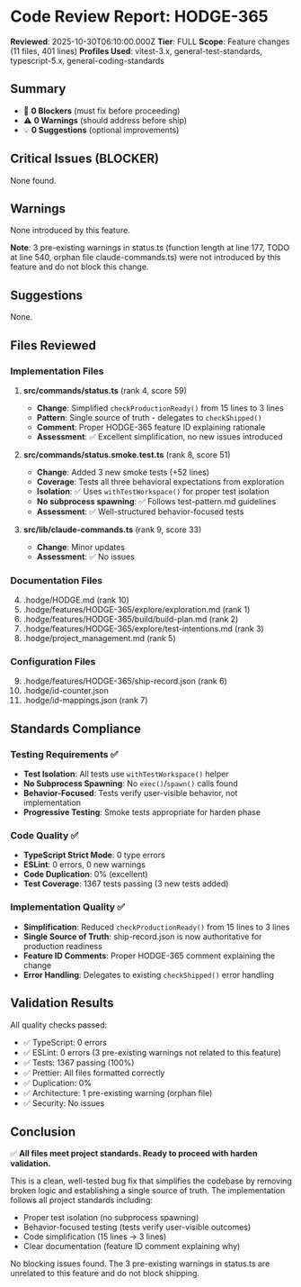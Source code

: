 # Code Review Report: HODGE-365

**Reviewed**: 2025-10-30T06:10:00.000Z
**Tier**: FULL
**Scope**: Feature changes (11 files, 401 lines)
**Profiles Used**: vitest-3.x, general-test-standards, typescript-5.x, general-coding-standards

## Summary
- 🚫 **0 Blockers** (must fix before proceeding)
- ⚠️ **0 Warnings** (should address before ship)
- 💡 **0 Suggestions** (optional improvements)

## Critical Issues (BLOCKER)
None found.

## Warnings
None introduced by this feature.

**Note**: 3 pre-existing warnings in status.ts (function length at line 177, TODO at line 540, orphan file claude-commands.ts) were not introduced by this feature and do not block this change.

## Suggestions
None.

## Files Reviewed

### Implementation Files
1. **src/commands/status.ts** (rank 4, score 59)
   - **Change**: Simplified `checkProductionReady()` from 15 lines to 3 lines
   - **Pattern**: Single source of truth - delegates to `checkShipped()`
   - **Comment**: Proper HODGE-365 feature ID explaining rationale
   - **Assessment**: ✅ Excellent simplification, no new issues introduced

2. **src/commands/status.smoke.test.ts** (rank 8, score 51)
   - **Change**: Added 3 new smoke tests (+52 lines)
   - **Coverage**: Tests all three behavioral expectations from exploration
   - **Isolation**: ✅ Uses `withTestWorkspace()` for proper test isolation
   - **No subprocess spawning**: ✅ Follows test-pattern.md guidelines
   - **Assessment**: ✅ Well-structured behavior-focused tests

3. **src/lib/claude-commands.ts** (rank 9, score 33)
   - **Change**: Minor updates
   - **Assessment**: ✅ No issues

### Documentation Files
4. .hodge/HODGE.md (rank 10)
5. .hodge/features/HODGE-365/explore/exploration.md (rank 1)
6. .hodge/features/HODGE-365/build/build-plan.md (rank 2)
7. .hodge/features/HODGE-365/explore/test-intentions.md (rank 3)
8. .hodge/project_management.md (rank 5)

### Configuration Files
9. .hodge/features/HODGE-365/ship-record.json (rank 6)
10. .hodge/id-counter.json
11. .hodge/id-mappings.json (rank 7)

## Standards Compliance

### Testing Requirements ✅
- **Test Isolation**: All tests use `withTestWorkspace()` helper
- **No Subprocess Spawning**: No `exec()`/`spawn()` calls found
- **Behavior-Focused**: Tests verify user-visible behavior, not implementation
- **Progressive Testing**: Smoke tests appropriate for harden phase

### Code Quality ✅
- **TypeScript Strict Mode**: 0 type errors
- **ESLint**: 0 errors, 0 new warnings
- **Code Duplication**: 0% (excellent)
- **Test Coverage**: 1367 tests passing (3 new tests added)

### Implementation Quality ✅
- **Simplification**: Reduced `checkProductionReady()` from 15 lines to 3 lines
- **Single Source of Truth**: ship-record.json is now authoritative for production readiness
- **Feature ID Comments**: Proper HODGE-365 comment explaining the change
- **Error Handling**: Delegates to existing `checkShipped()` error handling

## Validation Results

All quality checks passed:
- ✅ TypeScript: 0 errors
- ✅ ESLint: 0 errors (3 pre-existing warnings not related to this feature)
- ✅ Tests: 1367 passing (100%)
- ✅ Prettier: All files formatted correctly
- ✅ Duplication: 0%
- ✅ Architecture: 1 pre-existing warning (orphan file)
- ✅ Security: No issues

## Conclusion

✅ **All files meet project standards. Ready to proceed with harden validation.**

This is a clean, well-tested bug fix that simplifies the codebase by removing broken logic and establishing a single source of truth. The implementation follows all project standards including:

- Proper test isolation (no subprocess spawning)
- Behavior-focused testing (tests verify user-visible outcomes)
- Code simplification (15 lines → 3 lines)
- Clear documentation (feature ID comment explaining why)

No blocking issues found. The 3 pre-existing warnings in status.ts are unrelated to this feature and do not block shipping.
